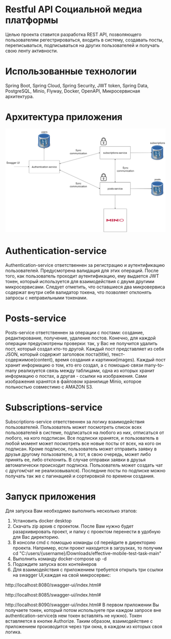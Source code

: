 # Restful API Социальной медиа платформы
Целью проекта ставится разработка REST API, позволяющего пользователям регестрироваться, входить в систему, создавать посты, переписываться,
подписываться на других пользователей и получать свою ленту активности.

# Использованные технологии
Spring Boot, Spring Cloud, Spring Security, JWT token, Spring Data, PostgreSQL, Minio, 
Flyway, Docker, OpenAPI, Микросервисная архитектура.
# Архитектура приложения
![Arc_diagram](docs/effective-mobile.png)

# Authentication-service
Authentication-service ответственнен за регистрацию и аутентификацию пользователей.
Предусмотрена валидация для этих операций. После того, как пользователь проходит аутентификацию, ему выдается JWT токен, который используется для взаимодействия с двумя другими
микросервисами. Следует отметить, что оставшиеся два микровервиса содержат внутри себя 
валидатор токена, что позволяет отклонять запросы с неправильными токенами.

# Posts-service
Posts-service ответственнен за операции с постами: создание, редактирование, получение, удаление
постов. Конечно, для каждой операции предусмотрены проверки: так, у Вас не получится удалить
пост, который создал кто-то другой. Каждый пост представляет из себя JSON, который содержит
заголовок поста(title), текст-содержимое(content), время создания и картинки(images). Каждый пост хранит информацию
о том, кто его создал, а с помощью связи many-to-many реализуется связь между таблицами, одна из которых
хранит информацию о постах, а другая - ссылки на изображения. Сами изображения хранятся в файловом
хранилище Minio, которое польностью совместимо с AMAZON S3.

# Subscriptions-service
Subscriptions-service ответственнен за логику взаимодействия пользователей.
Пользователь может посмотреть список всех пользователей в системе, подписаться 
на любого из них, отписаться от любого, на кого подсписан. Все подписки хранятся,
и пользователь в любой момент может посмотреть все новые посты от всех, на 
кого он подписан. Кроме подписок, пользователь может отправить заявку в друзья
другому пользователю, а тот, в свою очередь, может либо принять ее, либо отклонить.
В случае отправки заявки в друзья автоматически происходит подписка. Пользователь может
создать чат с другом(чат не реализовывался). Последние посты по подписке можно получать так же
с пагинацией и сортировкой по времени создания. 

# Запуск приложения
Для запуска Вам необходимо выполнить несколько этапов:
1. Установить docker desktop
2. Скачать zip архив с проектом. После Вам нужно будет разархивировать проект, и папку с проектом 
перенести в удобную для Вас директорию.
3. В консоли cmd с помощью команды cd перейдите в директорию проекта. Например,
если проект находится в загрузках, то получим cd "C:/users/{username}/Downloads/effective-mobile-test-task-main"
4. Выполнить команду docker-compose up -d
5. Подождите запуска всех контейнеров
6. Для взаимодействия с приложением требуется открыть три ссылки на swagger UI,каждая на свой микросервис:

http://localhost:8080/swagger-ui/index.html#

http://localhost:8085/swagger-ui/index.html#

http://localhost:8090/swagger-ui/index.html#
В первом приложении Вы получаете токен, который потом используете при каждом запросе вне authentication-service(в нем токен вставлять не нужно).
Токен вставляется в кнопке Authorize. Таким образом, взаимодействие с приложением производится через три окна, в каждом из которых своя логика.

